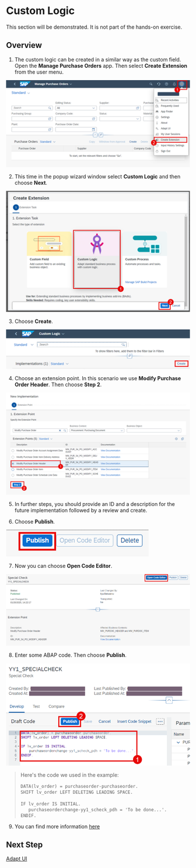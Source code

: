 # Custom Logic

This section will be demonstrated. It is not part of the hands-on exercise.

## Overview

1. The custom logic can be created in a similar way as the custom field. Open the **Manage Purchase Orders** app. Then select **Create Extension** from the user menu.

  ![](./img/po-create-extension.png)

2. This time in the popup wizard window select **Custom Logic** and then choose **Next**.

  ![](./img/wizard-custom-logic.png)
  
3. Choose **Create**.

  ![](./img/create-custom-logic.png)

4. Choose an extension point. In this scenario we use **Modify Purchase Order Header**. Then choose **Step 2**.

  ![](./img/select-extension-point.png)

5. In further steps, you should provide an ID and a description for the future implementation followed by a review and create.

6. Choose **Publish**.

  ![](./img/publish-custom-logic.png)
  
7. Now you can choose **Open Code Editor**.

  ![](./img/open-code-editor.png)

8. Enter some ABAP code. Then choose **Publish**.

  ![](./img/custom-logic-code.png)

> Here's the code we used in the example:
> ~~~abap
> DATA(lv_order) = purchaseorder-purchaseorder.
> SHIFT lv_order LEFT DELETING LEADING SPACE.
>
> IF lv_order IS INITIAL.
>    purchaseorderchange-yy1_scheck_pdh = 'To be done...'.
> ENDIF.
> ~~~

9. You can find more information [here](https://help.sap.com/docs/SAP_S4HANA_CLOUD/0f69f8fb28ac4bf48d2b57b9637e81fa/3aa57e5b9a9f46218ef8cc38d703c8f4.html?version=2502.VAL)

## Next Step

[Adapt UI](./adapt-ui.md)
